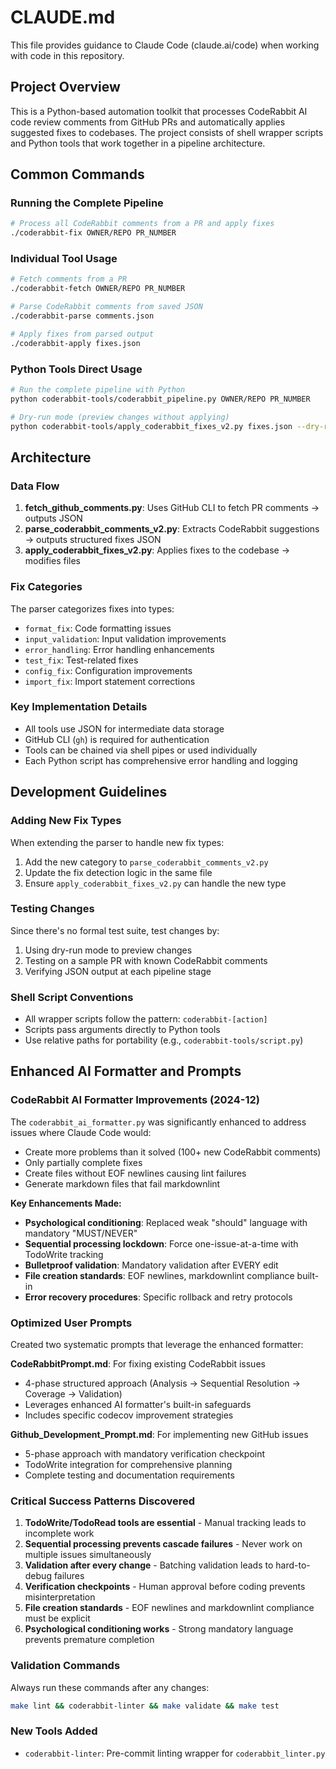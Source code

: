# CLAUDE.md

This file provides guidance to Claude Code (claude.ai/code) when working with code in this repository.

## Project Overview

This is a Python-based automation toolkit that processes CodeRabbit AI code review comments from GitHub PRs and automatically applies suggested fixes to codebases. The project consists of shell wrapper scripts and Python tools that work together in a pipeline architecture.

## Common Commands

### Running the Complete Pipeline
```bash
# Process all CodeRabbit comments from a PR and apply fixes
./coderabbit-fix OWNER/REPO PR_NUMBER
```

### Individual Tool Usage
```bash
# Fetch comments from a PR
./coderabbit-fetch OWNER/REPO PR_NUMBER

# Parse CodeRabbit comments from saved JSON
./coderabbit-parse comments.json

# Apply fixes from parsed output
./coderabbit-apply fixes.json
```

### Python Tools Direct Usage
```bash
# Run the complete pipeline with Python
python coderabbit-tools/coderabbit_pipeline.py OWNER/REPO PR_NUMBER

# Dry-run mode (preview changes without applying)
python coderabbit-tools/apply_coderabbit_fixes_v2.py fixes.json --dry-run
```

## Architecture

### Data Flow
1. **fetch_github_comments.py**: Uses GitHub CLI to fetch PR comments → outputs JSON
2. **parse_coderabbit_comments_v2.py**: Extracts CodeRabbit suggestions → outputs structured fixes JSON
3. **apply_coderabbit_fixes_v2.py**: Applies fixes to the codebase → modifies files

### Fix Categories
The parser categorizes fixes into types:
- `format_fix`: Code formatting issues
- `input_validation`: Input validation improvements
- `error_handling`: Error handling enhancements
- `test_fix`: Test-related fixes
- `config_fix`: Configuration improvements
- `import_fix`: Import statement corrections

### Key Implementation Details
- All tools use JSON for intermediate data storage
- GitHub CLI (`gh`) is required for authentication
- Tools can be chained via shell pipes or used individually
- Each Python script has comprehensive error handling and logging

## Development Guidelines

### Adding New Fix Types
When extending the parser to handle new fix types:
1. Add the new category to `parse_coderabbit_comments_v2.py`
2. Update the fix detection logic in the same file
3. Ensure `apply_coderabbit_fixes_v2.py` can handle the new type

### Testing Changes
Since there's no formal test suite, test changes by:
1. Using dry-run mode to preview changes
2. Testing on a sample PR with known CodeRabbit comments
3. Verifying JSON output at each pipeline stage

### Shell Script Conventions
- All wrapper scripts follow the pattern: `coderabbit-[action]`
- Scripts pass arguments directly to Python tools
- Use relative paths for portability (e.g., `coderabbit-tools/script.py`)

## Enhanced AI Formatter and Prompts

### CodeRabbit AI Formatter Improvements (2024-12)
The `coderabbit_ai_formatter.py` was significantly enhanced to address issues where Claude Code would:
- Create more problems than it solved (100+ new CodeRabbit comments)
- Only partially complete fixes
- Create files without EOF newlines causing lint failures
- Generate markdown files that fail markdownlint

**Key Enhancements Made:**
- **Psychological conditioning**: Replaced weak "should" language with mandatory "MUST/NEVER" 
- **Sequential processing lockdown**: Force one-issue-at-a-time with TodoWrite tracking
- **Bulletproof validation**: Mandatory validation after EVERY edit
- **File creation standards**: EOF newlines, markdownlint compliance built-in
- **Error recovery procedures**: Specific rollback and retry protocols

### Optimized User Prompts
Created two systematic prompts that leverage the enhanced formatter:

**CodeRabbitPrompt.md**: For fixing existing CodeRabbit issues
- 4-phase structured approach (Analysis → Sequential Resolution → Coverage → Validation)
- Leverages enhanced AI formatter's built-in safeguards
- Includes specific codecov improvement strategies

**Github_Development_Prompt.md**: For implementing new GitHub issues  
- 5-phase approach with mandatory verification checkpoint
- TodoWrite integration for comprehensive planning
- Complete testing and documentation requirements

### Critical Success Patterns Discovered
1. **TodoWrite/TodoRead tools are essential** - Manual tracking leads to incomplete work
2. **Sequential processing prevents cascade failures** - Never work on multiple issues simultaneously
3. **Validation after every change** - Batching validation leads to hard-to-debug failures
4. **Verification checkpoints** - Human approval before coding prevents misinterpretation
5. **File creation standards** - EOF newlines and markdownlint compliance must be explicit
6. **Psychological conditioning works** - Strong mandatory language prevents premature completion

### Validation Commands
Always run these commands after any changes:
```bash
make lint && coderabbit-linter && make validate && make test
```

### New Tools Added
- `coderabbit-linter`: Pre-commit linting wrapper for `coderabbit_linter.py`